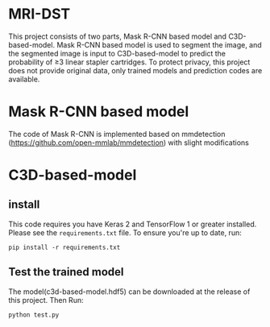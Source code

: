 # MRI-DST
This project consists of two parts, Mask R-CNN based model and C3D-based-model. Mask R-CNN based model is used to segment the image, and the segmented image is input to C3D-based-model to predict the probability of ≥3 linear stapler cartridges.
To protect privacy, this project does not provide original data, only trained models and prediction codes are available.

# Mask R-CNN based model
The code of Mask R-CNN is implemented based on mmdetection (https://github.com/open-mmlab/mmdetection) with slight modifications


# C3D-based-model
## install 

This code requires you have Keras 2 and TensorFlow 1 or greater installed. Please see the `requirements.txt` file. To ensure you're up to date, run:

`pip install -r requirements.txt`

## Test the trained model
The model(c3d-based-model.hdf5) can be downloaded at the release of this project. Then Run:

`python test.py`
